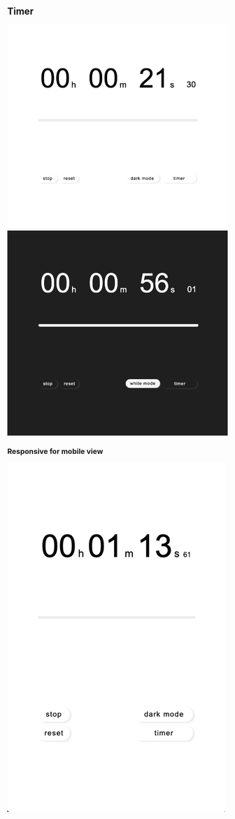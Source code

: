 ## Timer

![screenshot 1](screenshots/screenshot-1.png)
![screenshot 2](screenshots/screenshot-2.png)

### Responsive for mobile view

![screenshot 3](screenshots/screenshot-3.png)
